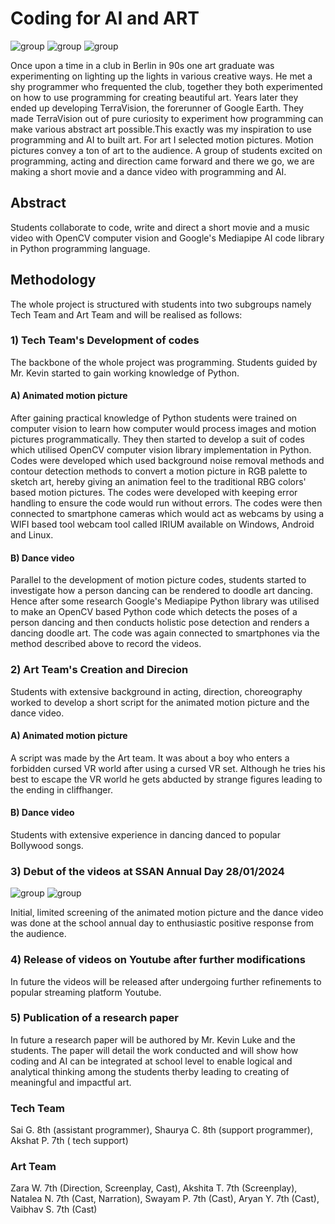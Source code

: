 # Coding for AI and ART
![group](assets/images/team31.png#team)
![group](assets/images/team30.png#team)
![group](assets/images/team33.png#team)

Once upon a time in a club in Berlin in 90s one art graduate was experimenting on lighting up the lights in various creative ways. He met a shy programmer who frequented the club, together they both experimented on how to use programming for creating beautiful art. Years later they ended up developing TerraVision, the forerunner of Google Earth. They made TerraVision out of pure curiosity to experiment how programming can make various abstract art possible.This exactly was my inspiration to use programming and AI to built art. For art I selected motion pictures. Motion pictures convey a ton of art to the audience. A group of students excited on programming, acting and direction came forward and there we go, we are making a short movie and a dance video with  programming and AI.

## Abstract
Students collaborate to code, write and direct a short movie and a music video with OpenCV computer vision and Google's Mediapipe AI code library in Python programming language.

## Methodology
The whole project is structured with students into two subgroups namely Tech Team and Art Team and will be realised as follows: 

### 1) Tech Team's Development of codes 
The backbone of the whole project was programming. Students guided by Mr. Kevin started to gain working  knowledge of Python.
#### A) Animated motion picture
After gaining practical knowledge of Python students were trained on computer vision to learn how computer would process images and motion pictures programmatically. They then started to develop a suit of codes which utilised  OpenCV computer vision library implementation in Python. Codes were developed which used background noise removal methods and contour detection methods to convert a motion picture in RGB palette to sketch art, hereby giving an animation feel to the traditional RBG colors' based motion pictures. The codes were developed with keeping error handling to ensure the code would run without errors. The codes were then connected to smartphone cameras which would act as webcams by using a WIFI based tool webcam tool called IRIUM available on Windows, Android and Linux.

#### B) Dance video
Parallel to the development of motion picture codes, students started to investigate how a person dancing can be rendered to doodle art dancing. Hence after some research Google's Mediapipe Python library was utilised to make an OpenCV based Python code which detects the poses of a person dancing and then conducts holistic pose detection and renders a dancing doodle art. The code was again connected to smartphones via the method described above to record the videos.

### 2) Art Team's Creation and Direcion
Students with extensive background in acting, direction, choreography worked to develop a short script for the animated motion picture and the dance video.
#### A) Animated motion picture
A script was made by the Art team. It was about a boy who enters a forbidden cursed VR world after using a cursed VR set. Although he tries his best to escape the VR world he gets abducted by strange figures leading to the ending in cliffhanger.
#### B) Dance video
Students with extensive experience in dancing danced to popular Bollywood songs.

### 3) Debut of the videos at SSAN Annual Day 28/01/2024 
![group](assets/images/team28.jpg#team)
![group](assets/images/team29.jpg#team)

Initial, limited screening of the animated motion picture and the dance video was done at the school annual day to enthusiastic  positive response from the audience.

### 4) Release of videos on Youtube after further modifications
In future the videos will be released after undergoing further refinements to popular streaming platform Youtube. 

### 5) Publication of a research paper
In future a research paper will be authored by Mr. Kevin Luke and the students. The paper will detail the work conducted and will show how coding and AI can be integrated at school level to enable logical and analytical thinking among the students therby leading to creating of meaningful and impactful art.

### Tech Team
Sai G. 8th (assistant programmer), Shaurya C. 8th (support programmer), Akshat P. 7th ( tech support)
### Art Team
Zara W. 7th (Direction, Screenplay, Cast), Akshita T. 7th (Screenplay), Natalea N. 7th (Cast, Narration), Swayam P. 7th (Cast), Aryan Y. 7th (Cast), Vaibhav S. 7th (Cast)













